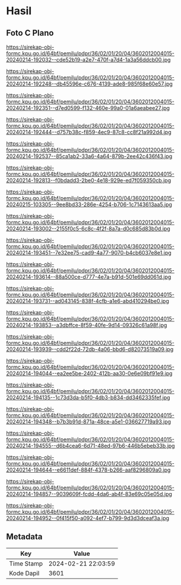 # Hasil

## Foto C Plano

https://sirekap-obj-formc.kpu.go.id/64bf/pemilu/pdpr/36/02/01/20/04/3602012004015-20240214-192032--cde52b19-a2e7-470f-a7d4-1a3a56ddcb00.jpg

https://sirekap-obj-formc.kpu.go.id/64bf/pemilu/pdpr/36/02/01/20/04/3602012004015-20240214-192248--db45596e-c676-4139-ade8-985f68e60e57.jpg

https://sirekap-obj-formc.kpu.go.id/64bf/pemilu/pdpr/36/02/01/20/04/3602012004015-20240214-192351--d7ed0599-f132-460e-99a0-01a6aeabee27.jpg

https://sirekap-obj-formc.kpu.go.id/64bf/pemilu/pdpr/36/02/01/20/04/3602012004015-20240214-192444--d757b38c-f859-4ec9-87c8-cc8f21a992d4.jpg

https://sirekap-obj-formc.kpu.go.id/64bf/pemilu/pdpr/36/02/01/20/04/3602012004015-20240214-192537--85ca1ab2-33a6-4a64-879b-2ee42c436f43.jpg

https://sirekap-obj-formc.kpu.go.id/64bf/pemilu/pdpr/36/02/01/20/04/3602012004015-20240214-192813--f0bdadd3-2be0-4e18-929e-ed7f059350cb.jpg

https://sirekap-obj-formc.kpu.go.id/64bf/pemilu/pdpr/36/02/01/20/04/3602012004015-20240215-103305--9ee8bd33-286e-4254-b706-1c7143613aa5.jpg

https://sirekap-obj-formc.kpu.go.id/64bf/pemilu/pdpr/36/02/01/20/04/3602012004015-20240214-193002--2155f0c5-6c8c-4f2f-8a7a-d0c685d83b0d.jpg

https://sirekap-obj-formc.kpu.go.id/64bf/pemilu/pdpr/36/02/01/20/04/3602012004015-20240214-193451--7e32ee75-cad9-4a77-9070-b4cb6037e8e1.jpg

https://sirekap-obj-formc.kpu.go.id/64bf/pemilu/pdpr/36/02/01/20/04/3602012004015-20240214-193614--88a500ce-d777-4e7a-b91d-501e69dd061d.jpg

https://sirekap-obj-formc.kpu.go.id/64bf/pemilu/pdpr/36/02/01/20/04/3602012004015-20240214-193731--ad043145-838f-4cfb-a1e6-abd410294be0.jpg

https://sirekap-obj-formc.kpu.go.id/64bf/pemilu/pdpr/36/02/01/20/04/3602012004015-20240214-193853--a3dbffce-8f59-40fe-9d14-09326c61a98f.jpg

https://sirekap-obj-formc.kpu.go.id/64bf/pemilu/pdpr/36/02/01/20/04/3602012004015-20240214-193939--cdd2f22d-72db-4a06-bbd6-d82073519a09.jpg

https://sirekap-obj-formc.kpu.go.id/64bf/pemilu/pdpr/36/02/01/20/04/3602012004015-20240214-194044--ea2ee5be-2402-412b-aa30-0e6e09bf91e9.jpg

https://sirekap-obj-formc.kpu.go.id/64bf/pemilu/pdpr/36/02/01/20/04/3602012004015-20240214-194135--1c73d3da-b5f0-4db3-b834-dd3462335fef.jpg

https://sirekap-obj-formc.kpu.go.id/64bf/pemilu/pdpr/36/02/01/20/04/3602012004015-20240214-194348--b7b3b91d-871a-48ce-a5e1-036627719a93.jpg

https://sirekap-obj-formc.kpu.go.id/64bf/pemilu/pdpr/36/02/01/20/04/3602012004015-20240214-194555--d6b4cea6-6d71-48ed-97b6-446b5ebeb33b.jpg

https://sirekap-obj-formc.kpu.go.id/64bf/pemilu/pdpr/36/02/01/20/04/3602012004015-20240214-194644--e6611def-884f-4378-b266-aaf8296809a0.jpg

https://sirekap-obj-formc.kpu.go.id/64bf/pemilu/pdpr/36/02/01/20/04/3602012004015-20240214-194857--9039609f-fcdd-4da6-ab4f-83e69c05e05d.jpg

https://sirekap-obj-formc.kpu.go.id/64bf/pemilu/pdpr/36/02/01/20/04/3602012004015-20240214-194952--0f415f50-a092-4ef7-b799-9d3d3dceaf3a.jpg


## Metadata

| Key        | Value               |
| ---------- | ------------------- |
| Time Stamp | 2024-02-21 22:03:59 |
| Kode Dapil | 3601                |



